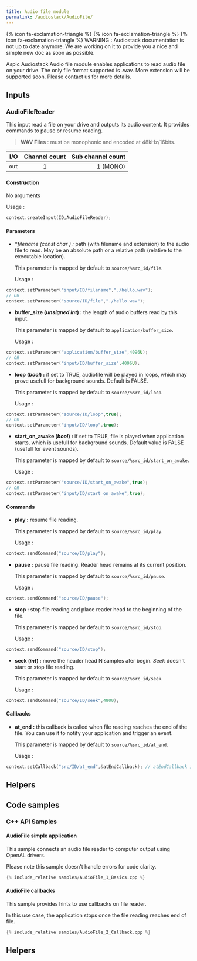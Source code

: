 ```yaml
---
title: Audio file module
permalink: /audiostack/AudioFile/
---
```


{% icon fa-exclamation-triangle  %} {% icon fa-exclamation-triangle  %} {% icon fa-exclamation-triangle  %} WARNING : Audiostack documentation is not up to date anymore. We are working on it to provide you a nice and simple new doc as soon as possible.

Aspic Audiostack Audio file module enables applications to read audio file on your drive. The only file format supported is .wav. More extension will be supported soon. Please contact us for more details.

## Inputs

### AudioFileReader

This input read a file on your drive and outputs its audio content. It provides commands to pause or resume reading.

> **WAV Files** : must be monophonic and encoded at 48kHz/16bits.

| I/O		| Channel count 		| Sub channel count	|
-|:-:|-:
|`out`		|1						|1 (MONO)			|

#### Construction

No arguments 

Usage : 
```cpp
context.createInput(ID,AudioFileReader);
```

#### Parameters

- **filename (*const char* *) :** path (with filename and extension) to the audio file to read. May be an absolute path or a relative path (relative to the executable location).

	This parameter is mapped by default to `source/%src_id/file`.

	Usage : 
	
```cpp
context.setParameter("input/ID/filename","./hello.wav");
// OR
context.setParameter("source/ID/file","./hello.wav");
```
	
- **buffer_size (*unsigned int*) :** the length of audio buffers read by this input.

	This parameter is mapped by default to `application/buffer_size`.

	Usage : 
	
```cpp
context.setParameter("application/buffer_size",4096U);
// OR
context.setParameter("input/ID/buffer_size",4096U);
```

- **loop (*bool*) :** if set to TRUE, audiofile will be played in loops, which may prove usefull for background sounds. Default is FALSE.

	This parameter is mapped by default to `source/%src_id/loop`.

	Usage : 
```cpp
context.setParameter("source/ID/loop",true);
// OR 
context.setParameter("input/ID/loop",true);
```

- **start_on_awake (*bool*) :** if set to TRUE, file is played when application starts, which is usefull for background sounds. Default value is FALSE (usefull for event sounds).

	This parameter is mapped by default to `source/%src_id/start_on_awake`.

	Usage : 
	
```cpp
context.setParameter("source/ID/start_on_awake",true);
// OR
context.setParameter("input/ID/start_on_awake",true);
```

#### Commands

- **play :** resume file reading.

	This parameter is mapped by default to `source/%src_id/play`.

	Usage : 
	
```cpp
context.sendCommand("source/ID/play");
```

- **pause :** pause file reading. Reader head remains at its current position.

	This parameter is mapped by default to `source/%src_id/pause`.

	Usage : 
	
```cpp
context.sendCommand("source/ID/pause");
```
	
- **stop :** stop file reading and place reader head to the beginning of the file.

	This parameter is mapped by default to `source/%src_id/stop`.

	Usage : 
```cpp
context.sendCommand("source/ID/stop");
```
	
- **seek (*int*) :** move the header head N samples afer begin. *Seek* doesn't start or stop file reading.

	This parameter is mapped by default to `source/%src_id/seek`.

	Usage : 
```cpp
context.sendCommand("source/ID/seek",4800);
```
	
#### Callbacks
	
- **at_end :** this callback is called when file reading reaches the end of the file. You can use it to notify your application and trigger an event.

	This parameter is mapped by default to `source/%src_id/at_end`.

	Usage : 
```cpp
context.setCallback("src/ID/at_end",&atEndCallback); // atEndCallback is an argument-less function returning void.
``` 

## Helpers



## Code samples


### C++ API Samples

#### AudioFile simple application

This sample connects an audio file reader to computer output using OpenAL drivers.

Please note this sample doesn't handle errors for code clarity.

```cpp
{% include_relative samples/AudioFile_1_Basics.cpp %}
```

#### AudioFile callbacks

This sample provides hints to use callbacks on file reader.

In this use case, the application stops once the file reading reaches end of file.

```cpp
{% include_relative samples/AudioFile_2_Callback.cpp %}
```

## Helpers